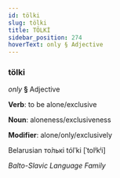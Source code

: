 ```yaml
---
id: tölki
slug: tölki
title: TÖLKİ
sidebar_position: 274
hoverText: only § Adjective
---
```


### tölki

*only* **§** Adjective

**Verb**: to be alone/exclusive

**Noun**: aloneness/exclusiveness

**Modifier**: alone/only/exclusively

Belarusian то́лькі tólʹki [ˈtolʲkʲi]

*Balto-Slavic Language Family*